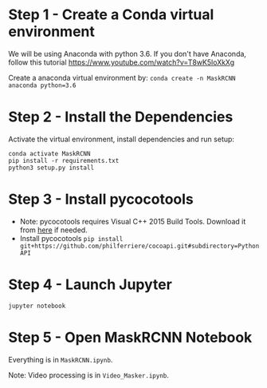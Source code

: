 # Step 1 - Create a Conda virtual environment

We will be using Anaconda with python 3.6. If you don't have Anaconda, follow this tutorial https://www.youtube.com/watch?v=T8wK5loXkXg

Create a anaconda virtual environment by:
`conda create -n MaskRCNN anaconda python=3.6`

# Step 2 - Install the Dependencies

Activate the virtual environment, install dependencies and run setup:

```
conda activate MaskRCNN
pip install -r requirements.txt
python3 setup.py install
```

# Step 3 - Install pycocotools

- Note: pycocotools requires Visual C++ 2015 Build Tools. Download it from [here](https://www.visualstudio.com/downloads/#build-tools-for-visual-studio-2017) if needed.
- Install pycocotools
  `pip install git+https://github.com/philferriere/cocoapi.git#subdirectory=PythonAPI`

# Step 4 - Launch Jupyter

`jupyter notebook`

# Step 5 - Open MaskRCNN Notebook

Everything is in `MaskRCNN.ipynb`.

Note: Video processing is in `Video_Masker.ipynb`.